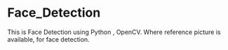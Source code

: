 # Face_Detection
This is Face Detection using Python , OpenCV. Where reference picture is available, for face detection.
